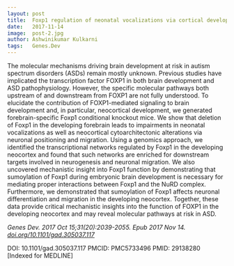 ```yaml
---
layout: post
title:  Foxp1 regulation of neonatal vocalizations via cortical development
date:   2017-11-14
image:  post-2.jpg
author: Ashwinikumar Kulkarni
tags:   Genes.Dev
---
```

<!-- ![post-thumb]({{site.baseurl}}/assets/images/blog/post-1.jpg){:class="img-fluid rounded float-left mr-5 mb-4"} -->

The molecular mechanisms driving brain development at risk in autism spectrum
disorders (ASDs) remain mostly unknown. Previous studies have implicated the
transcription factor FOXP1 in both brain development and ASD pathophysiology.
However, the specific molecular pathways both upstream of and downstream from
FOXP1 are not fully understood. To elucidate the contribution of FOXP1-mediated
signaling to brain development and, in particular, neocortical development, we
generated forebrain-specific Foxp1 conditional knockout mice. We show that
deletion of Foxp1 in the developing forebrain leads to impairments in neonatal
vocalizations as well as neocortical cytoarchitectonic alterations via neuronal
positioning and migration. Using a genomics approach, we identified the
transcriptional networks regulated by Foxp1 in the developing neocortex and
found that such networks are enriched for downstream targets involved in
neurogenesis and neuronal migration. We also uncovered mechanistic insight into
Foxp1 function by demonstrating that sumoylation of Foxp1 during embryonic brain
development is necessary for mediating proper interactions between Foxp1 and the
NuRD complex. Furthermore, we demonstrated that sumoylation of Foxp1 affects
neuronal differentiation and migration in the developing neocortex. Together,
these data provide critical mechanistic insights into the function of FOXP1 in
the developing neocortex and may reveal molecular pathways at risk in ASD.

*Genes Dev. 2017 Oct 15;31(20):2039-2055. Epub 2017 Nov 14. <a target="_blank" href="https://doi.org/10.1101/gad.305037.117">doi.org/10.1101/gad.305037.117</a>*

DOI: 10.1101/gad.305037.117
PMCID: PMC5733496
PMID: 29138280 [Indexed for MEDLINE]
